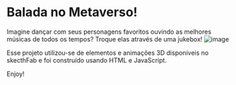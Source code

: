 # Balada no Metaverso!
Imagine dançar com seus personagens favoritos ouvindo as melhores músicas de todos os tempos? Troque elas através de uma jukebox!
![image](https://github.com/user-attachments/assets/d696b005-23cb-4083-af82-7f2531a5ae00)

Esse projeto utilizou-se de elementos e animações 3D disponíveis no skecthFab e foi construído usando HTML e JavaScript.

Enjoy!
